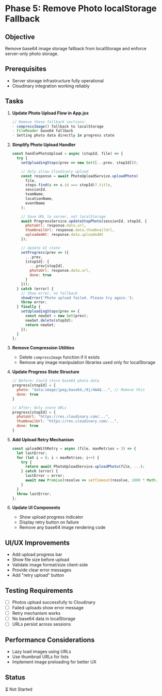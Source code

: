 # Phase 5: Remove Photo localStorage Fallback

## Objective
Remove base64 image storage fallback from localStorage and enforce server-only photo storage.

## Prerequisites
- Server storage infrastructure fully operational
- Cloudinary integration working reliably

## Tasks

1. **Update Photo Upload Flow in App.jsx**
   ```javascript
   // Remove these fallback sections:
   - compressImage() fallback to localStorage
   - FileReader base64 fallback
   - Setting photo data directly in progress state
   ```

2. **Simplify Photo Upload Handler**
   ```javascript
   const handlePhotoUpload = async (stopId, file) => {
     try {
       setUploadingStops(prev => new Set([...prev, stopId]));

       // Only allow Cloudinary upload
       const response = await PhotoUploadService.uploadPhoto(
         file,
         stops.find(s => s.id === stopId)?.title,
         sessionId,
         teamName,
         locationName,
         eventName
       );

       // Save URL to server, not localStorage
       await ProgressService.updateStopPhoto(sessionId, stopId, {
         photoUrl: response.data.url,
         thumbnailUrl: response.data.thumbnailUrl,
         uploadedAt: response.data.uploadedAt
       });

       // Update UI state
       setProgress(prev => ({
         ...prev,
         [stopId]: {
           ...prev[stopId],
           photoUrl: response.data.url,
           done: true
         }
       }));
     } catch (error) {
       // Show error, no fallback
       showError('Photo upload failed. Please try again.');
       throw error;
     } finally {
       setUploadingStops(prev => {
         const newSet = new Set(prev);
         newSet.delete(stopId);
         return newSet;
       });
     }
   };
   ```

3. **Remove Compression Utilities**
   - Delete `compressImage` function if it exists
   - Remove any image manipulation libraries used only for localStorage

4. **Update Progress State Structure**
   ```javascript
   // Before: Could store base64 photo data
   progress[stopId] = {
     photo: "data:image/jpeg;base64,/9j/4AAQ...", // Remove this
     done: true
   }

   // After: Only store URLs
   progress[stopId] = {
     photoUrl: "https://res.cloudinary.com/...",
     thumbnailUrl: "https://res.cloudinary.com/...",
     done: true
   }
   ```

5. **Add Upload Retry Mechanism**
   ```javascript
   const uploadWithRetry = async (file, maxRetries = 3) => {
     let lastError;
     for (let i = 0; i < maxRetries; i++) {
       try {
         return await PhotoUploadService.uploadPhoto(file, ...);
       } catch (error) {
         lastError = error;
         await new Promise(resolve => setTimeout(resolve, 1000 * Math.pow(2, i)));
       }
     }
     throw lastError;
   };
   ```

6. **Update UI Components**
   - Show upload progress indicator
   - Display retry button on failure
   - Remove any base64 image rendering code

## UI/UX Improvements
- Add upload progress bar
- Show file size before upload
- Validate image format/size client-side
- Provide clear error messages
- Add "retry upload" button

## Testing Requirements
- [ ] Photos upload successfully to Cloudinary
- [ ] Failed uploads show error message
- [ ] Retry mechanism works
- [ ] No base64 data in localStorage
- [ ] URLs persist across sessions

## Performance Considerations
- Lazy load images using URLs
- Use thumbnail URLs for lists
- Implement image preloading for better UX

## Status
⏳ Not Started